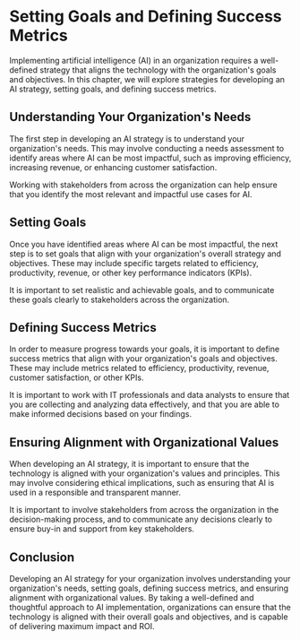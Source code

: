 Setting Goals and Defining Success Metrics
======================================================================================================

Implementing artificial intelligence (AI) in an organization requires a well-defined strategy that aligns the technology with the organization's goals and objectives. In this chapter, we will explore strategies for developing an AI strategy, setting goals, and defining success metrics.

Understanding Your Organization's Needs
---------------------------------------

The first step in developing an AI strategy is to understand your organization's needs. This may involve conducting a needs assessment to identify areas where AI can be most impactful, such as improving efficiency, increasing revenue, or enhancing customer satisfaction.

Working with stakeholders from across the organization can help ensure that you identify the most relevant and impactful use cases for AI.

Setting Goals
-------------

Once you have identified areas where AI can be most impactful, the next step is to set goals that align with your organization's overall strategy and objectives. These may include specific targets related to efficiency, productivity, revenue, or other key performance indicators (KPIs).

It is important to set realistic and achievable goals, and to communicate these goals clearly to stakeholders across the organization.

Defining Success Metrics
------------------------

In order to measure progress towards your goals, it is important to define success metrics that align with your organization's goals and objectives. These may include metrics related to efficiency, productivity, revenue, customer satisfaction, or other KPIs.

It is important to work with IT professionals and data analysts to ensure that you are collecting and analyzing data effectively, and that you are able to make informed decisions based on your findings.

Ensuring Alignment with Organizational Values
---------------------------------------------

When developing an AI strategy, it is important to ensure that the technology is aligned with your organization's values and principles. This may involve considering ethical implications, such as ensuring that AI is used in a responsible and transparent manner.

It is important to involve stakeholders from across the organization in the decision-making process, and to communicate any decisions clearly to ensure buy-in and support from key stakeholders.

Conclusion
----------

Developing an AI strategy for your organization involves understanding your organization's needs, setting goals, defining success metrics, and ensuring alignment with organizational values. By taking a well-defined and thoughtful approach to AI implementation, organizations can ensure that the technology is aligned with their overall goals and objectives, and is capable of delivering maximum impact and ROI.
